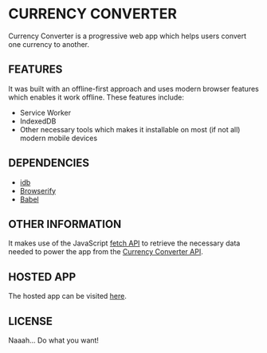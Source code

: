 # CURRENCY CONVERTER

Currency Converter is a progressive web app which helps users convert one currency to another.

## FEATURES

It was built with an offline-first approach and uses modern browser features which enables it work offline.
These features include:

- Service Worker
- IndexedDB
- Other necessary tools which makes it installable on most (if not all) modern mobile devices

## DEPENDENCIES

- [idb](https://www.npmjs.com/package/idb)
- [Browserify](http://browserify.org/)
- [Babel](https://babeljs.io/)

## OTHER INFORMATION

It makes use of the JavaScript [fetch API](https://developer.mozilla.org/en-US/docs/Web/API/Fetch_API) to retrieve the necessary data needed to power the app from the [Currency Converter API](https://www.currencyconverterapi.com/).

## HOSTED APP

The hosted app can be visited [here](https://clintonpi.github.io/currency-converter).

## LICENSE

Naaah... Do what you want!